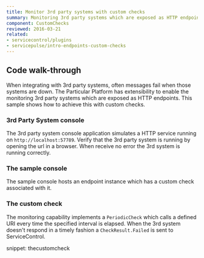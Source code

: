 ```yaml
---
title: Monitor 3rd party systems with custom checks
summary: Monitoring 3rd party systems which are exposed as HTTP endpoints with custom checks.
component: CustomChecks
reviewed: 2016-03-21
related:
- servicecontrol/plugins
- servicepulse/intro-endpoints-custom-checks
---
```


## Code walk-through

When integrating with 3rd party systems, often messages fail when those systems are down. The Particular Platform has extensibility to enable the monitoring 3rd party systems which are exposed as HTTP endpoints. This sample shows how to achieve this with custom checks.


### 3rd Party System console

The 3rd party system console application simulates a HTTP service running on `http://localhost:57789`. Verify that the 3rd party system is running by opening the url in a browser. When receive no error the 3rd system is running correctly.


### The sample console

The sample console hosts an endpoint instance which has a custom check associated with it.


### The custom check

The monitoring capability implements a `PeriodicCheck` which calls a defined URI every time the specified interval is elapsed. When the 3rd system doesn't respond in a timely fashion a `CheckResult.Failed` is sent to ServiceControl.

snippet: thecustomcheck
